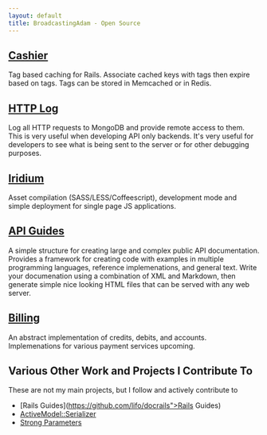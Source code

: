 ```yaml
---
layout: default
title: BroadcastingAdam - Open Source
---
```


## [Cashier](https://github.com/twinturbo/cashier)

Tag based caching for Rails. Associate cached keys with tags then expire based 
on tags. Tags can be stored in Memcached or in Redis.

## [HTTP Log](https://github.com/threadedlabs/http_log)

Log all HTTP requests to MongoDB and provide remote access to them.
This is very useful when developing API only backends. It's very useful
for developers to see what is being sent to the server or for other
debugging purposes.

## [Iridium](https://github.com/radiumsoftware/iridium)

Asset compilation (SASS/LESS/Coffeescript), development mode and simple deployment for
single page JS applications.

## [API Guides](https://github.com/threadedlabs/api_guides)

A simple structure for creating large and complex public API documentation. Provides
a framework for creating code with examples in multiple programming languages,
reference implemenations, and general text. Write your documenation using
a combination of XML and Markdown, then generate simple nice looking HTML files
that can be served with any web server.

## [Billing](https://github.com/threadedlabs/billing)

An abstract implementation of credits, debits, and accounts. Implemenations
for various payment services upcoming.

## Various Other Work and Projects I Contribute To

These are not my main projects, but I follow and actively contribute to

* [Rails Guides](https://github.com/lifo/docrails">Rails Guides)
* [ActiveModel::Serializer](https://github.com/josevalim/active_model_serializers)
* [Strong Parameters](https://github.com/rails/strong_parameters)
